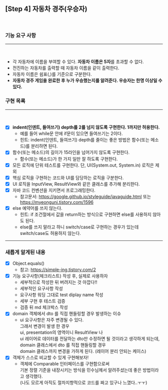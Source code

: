 ## [Step 4] 자동차 경주(우승자)
<br />

### 기능 요구 사항
<hr />
<br />

- 각 자동차에 이름을 부여할 수 있다. **자동차 이름은 5자**를 초과할 수 없다. 
- 전진하는 자동차를 출력할 때 자동차 이름을 같이 출력한다. 
- 자동차 이름은 쉼표(,)를 기준으로 구분한다. 
- **자동차 경주 게임을 완료한 후 누가 우승했는지를 알려준다. 우승자는 한명 이상일 수 있다.**

### 구현 목록
<hr />
<br />

- [X] **indent(인덴트, 들여쓰기) depth를 2를 넘지 않도록 구현한다. 1까지만 허용한다.**
  - 예를 들어 while문 안에 if문이 있으면 들여쓰기는 2이다. 
  - 힌트: indent(인덴트, 들여쓰기) depth를 줄이는 좋은 방법은 함수(또는 메소드)를 분리하면 된다.
- [X] 함수(또는 메소드)의 길이가 15라인을 넘어가지 않도록 구현한다.
  - 함수(또는 메소드)가 한 가지 일만 잘 하도록 구현한다.
- [X] 모든 로직에 단위 테스트를 구현한다. 단, UI(System.out, System.in) 로직은 제외
- [X] 핵심 로직을 구현하는 코드와 UI를 담당하는 로직을 구분한다.
- [X] UI 로직을 InputView, ResultView와 같은 클래스를 추가해 분리한다.
- [X] 자바 코드 컨벤션을 지키면서 프로그래밍한다.
  - 참고문서: https://google.github.io/styleguide/javaguide.html 또는 https://myeonguni.tistory.com/1596
- [X] else 예약어를 쓰지 않는다.
  - 힌트: if 조건절에서 값을 return하는 방식으로 구현하면 else를 사용하지 않아도 된다.
  - else를 쓰지 말라고 하니 switch/case로 구현하는 경우가 있는데 switch/case도 허용하지 않는다.

<hr />

### 새롭게 알게된 내용
- [X] Object.equals()
  - 참고: https://simple-ing.tistory.com/2
- [X] 기능 요구사항(체크리스트) 작성 후, 실제로 사용하자
  - 세부적으로 작성한 뒤 버려지는 것 아깝다!!
  - 세부적인 요구사항 작성 
  - 요구사항 워딩 그대로 test diplay name 작성 
  - 세부 구현 후 테스트 검증 
  - 검증 뒤 md 체크박스 작성
- [X] domain 객체에서 dto 를 직접 핸들링할 경우 발생하는 이슈
  - ui 요구사항은 자주 변경될 수 있다. <br/> 
    그래서 변경이 발생 한 경우 <br/>
    ui, presentation의 영역이니 ResultView 나 <br/>
    ui 레이어로 데이터를 전달하는 dto만 수정하면 될 것이라고 생각하게 되는데, <br/>
    domain 클래스에서 dto 를 직접 핸들링할 경우 <br/>
    domain 클래스까지 변경을 가하게 된다. (레이어 분리 안되는 케이스)
- [X] 객체가 스스로 비교할 수 있게 구현해보자!
  - 객체에 Comparable 인터페이스를 구현함으로써 <br />
    기본 정렬 기준을 내장시키는 방식을 민수님께서 알려주셨는데 좋은 방법이라고 생각했다. <br />
    (나도 모르게 아직도 절차지향적으로 코드를 짜고 있구나 느꼈다..ㅜㅜ)
  